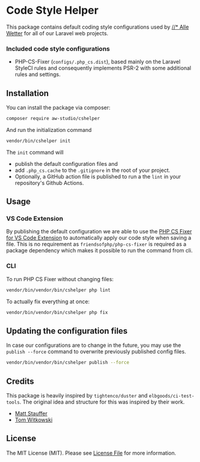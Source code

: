 # Code Style Helper

This package contains default coding style configurations used by [//* Alle Wetter](https://aw-studio.de) for all of our Laravel web projects.

### Included code style configurations
- PHP-CS-Fixer (`configs/.php_cs.dist`), based mainly on the Laravel StyleCI rules and consequently implements PSR-2 with some additional rules and settings.

## Installation

You can install the package via composer:

```bash
composer require aw-studio/cshelper
```

And run the initialization command
```bash
vendor/bin/cshelper init
```

The `init` command will 
- publish the default configuration files and
- add `.php_cs.cache` to the `.gitignore` in the root of your project.
- Optionally, a GitHub action file is published to run a the `lint` in your repository's Github Actions.


## Usage

### VS Code Extension
By publishing the default configuration we are able to use the [PHP CS Fixer for VS Code Extension](https://github.com/junstyle/vscode-php-cs-fixer) to automatically apply our code style when saving a file. 
This is no requirement as `friendsofphp/php-cs-fixer` is required as a package dependency which makes it possible to run the command from cli.

### CLI
To run PHP CS Fixer without changing files:

```bash
vendor/bin/vendor/bin/cshelper php lint
```

To actually fix everything at once:

```bash
vendor/bin/vendor/bin/cshelper php fix
```

## Updating the configuration files
In case our configurations are to change in the future, you may use the `publish --force` command to overwrite previously published config files.

```bash
vendor/bin/vendor/bin/cshelper publish --force
```

## Credits
This package is heavily inspired by `tightenco/duster` and `elbgoods/ci-test-tools`. The original idea and structure for this was inspired by their work.

- [Matt Stauffer](https://github.com/mattstauffer)
- [Tom Witkowski](https://github.com/devgummibeer) 

## License

The MIT License (MIT). Please see [License File](LICENSE.md) for more information.
